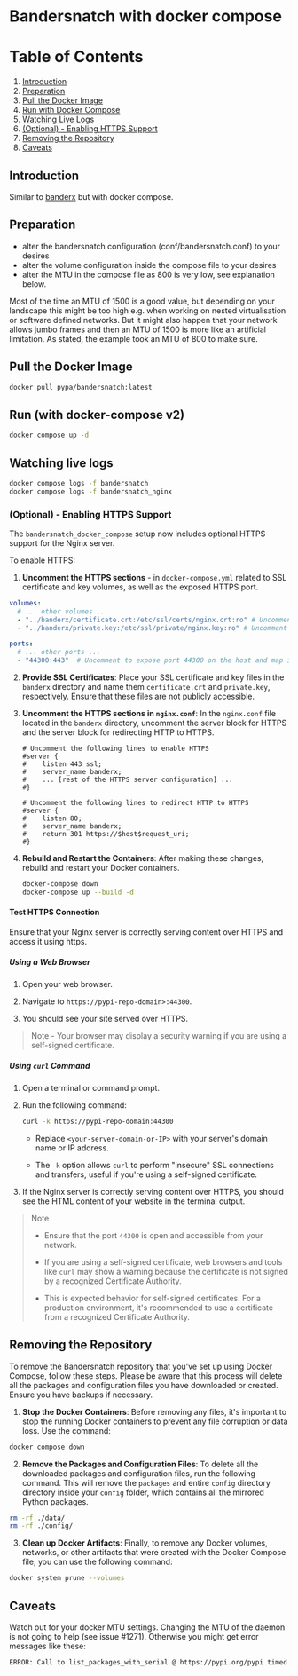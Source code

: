 # Bandersnatch with docker compose

# Table of Contents

1. [Introduction](#introduction)
2. [Preparation](#preparation)
3. [Pull the Docker Image](#pull-the-docker-image)
4. [Run with Docker Compose](#run-with-docker-compose-v2)
5. [Watching Live Logs](#watching-live-logs)
6. [(Optional) - Enabling HTTPS Support](#optional---enabling-https-support)
7. [Removing the Repository](#removing-the-repository)
8. [Caveats](#caveats)

## Introduction

Similar to [banderx](https://github.com/pypa/bandersnatch/tree/main/src/banderx) but with docker compose.

## Preparation

- alter the bandersnatch configuration (conf/bandersnatch.conf) to your desires
- alter the volume configuration inside the compose file to your desires
- alter the MTU in the compose file as 800 is very low, see explanation below.

Most of the time an MTU of 1500 is a good value, but depending on your landscape
this might be too high e.g. when working on nested virtualisation or software
defined networks. But it might also happen that your network allows jumbo frames
and then an MTU of 1500 is more like an artificial limitation. As stated, the
example took an MTU of 800 to make sure.

## Pull the Docker Image

```bash
docker pull pypa/bandersnatch:latest
```

## Run (with docker-compose v2)

```bash
docker compose up -d
```

## Watching live logs

```bash
docker compose logs -f bandersnatch
docker compose logs -f bandersnatch_nginx
```

### (Optional) - Enabling HTTPS Support

The `bandersnatch_docker_compose` setup now includes optional HTTPS support for the Nginx server.

To enable HTTPS:

1. **Uncomment the HTTPS sections** - in `docker-compose.yml` related to SSL certificate and key volumes, as well as the exposed HTTPS port.

```yaml
volumes:
  # ... other volumes ...
  - "../banderx/certificate.crt:/etc/ssl/certs/nginx.crt:ro" # Uncomment for HTTPS support
  - "../banderx/private.key:/etc/ssl/private/nginx.key:ro" # Uncomment for HTTPS support

ports:
  # ... other ports ...
  - "44300:443"  # Uncomment to expose port 44300 on the host and map it to port 443 in the container
```

2. **Provide SSL Certificates**: Place your SSL certificate and key files in the `banderx` directory and name them `certificate.crt` and `private.key`, respectively. Ensure that these files are not publicly accessible.

3. **Uncomment the HTTPS sections in `nginx.conf`**: In the `nginx.conf` file located in the `banderx` directory, uncomment the server block for HTTPS and the server block for redirecting HTTP to HTTPS.

   ```nginx
   # Uncomment the following lines to enable HTTPS
   #server {
   #    listen 443 ssl;
   #    server_name banderx;
   #    ... [rest of the HTTPS server configuration] ...
   #}

   # Uncomment the following lines to redirect HTTP to HTTPS
   #server {
   #    listen 80;
   #    server_name banderx;
   #    return 301 https://$host$request_uri;
   #}
   ```

4. **Rebuild and Restart the Containers**: After making these changes, rebuild and restart your Docker containers.

   ```bash
   docker-compose down
   docker-compose up --build -d
   ```

#### Test HTTPS Connection

Ensure that your Nginx server is correctly serving content over HTTPS and access it using https.

##### Using a Web Browser

1. Open your web browser.

2. Navigate to `https://pypi-repo-domain>:44300`.

3. You should see your site served over HTTPS.

> Note - Your browser may display a security warning if you are using a self-signed certificate.

##### Using `curl` Command

1. Open a terminal or command prompt.

2. Run the following command:

   ```bash
   curl -k https://pypi-repo-domain:44300
   ```

   - Replace `<your-server-domain-or-IP>` with your server's domain name or IP address.

   - The `-k` option allows `curl` to perform "insecure" SSL connections and transfers, useful if you're using a self-signed certificate.

3. If the Nginx server is correctly serving content over HTTPS, you should see the HTML content of your website in the terminal output.

> Note
>
> - Ensure that the port `44300` is open and accessible from your network.
>
> - If you are using a self-signed certificate, web browsers and tools like `curl` may show a warning because the certificate is not signed by a recognized Certificate Authority.
>
> - This is expected behavior for self-signed certificates. For a production environment, it's recommended to use a certificate from a recognized Certificate Authority.

## Removing the Repository

To remove the Bandersnatch repository that you've set up using Docker Compose, follow these steps. Please be aware that this process will delete all the packages and configuration files you have downloaded or created. Ensure you have backups if necessary.

1. **Stop the Docker Containers**: Before removing any files, it's important to stop the running Docker containers to prevent any file corruption or data loss. Use the command:

```bash
docker compose down
```

2. **Remove the Packages and Configuration Files**: To delete all the downloaded packages and configuration files, run the following command. This will remove the `packages` and entire `config` directory directory inside your `config` folder, which contains all the mirrored Python packages.

```bash
rm -rf ./data/
rm -rf ./config/
```

3. **Clean up Docker Artifacts**: Finally, to remove any Docker volumes, networks, or other artifacts that were created with the Docker Compose file, you can use the following command:

```bash
docker system prune --volumes
```

## Caveats

Watch out for your docker MTU settings. Changing the MTU of the daemon is not going to help (see issue #1271).
Otherwise you might get error messages like these:

```bash
ERROR: Call to list_packages_with_serial @ https://pypi.org/pypi timed out: Connection timeout to host https://pypi.org/pypi (master.py:218)
```
